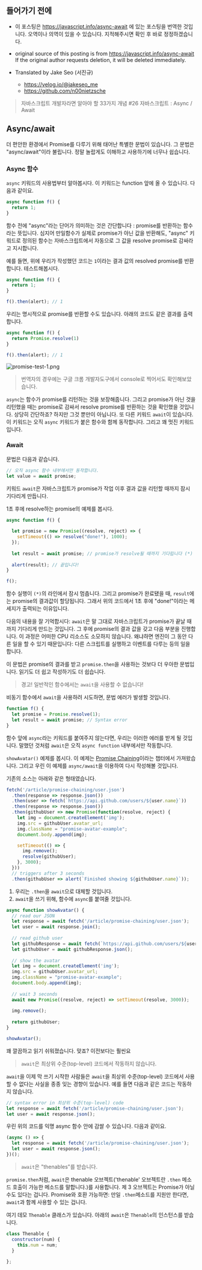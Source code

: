 ## 들어가기 전에

- 이 포스팅은 https://javascript.info/async-await 에 있는 포스팅을 번역한 것입니다. 오역이나 의역이 있을 수 있습니다. 지적해주시면 확인 후 바로 정정하겠습니다.

- original source of this posting is from https://javascript.info/async-await If the original author requests deletion, it will be deleted immediately.

- Translated by Jake Seo (서진규)

	- https://velog.io/@jakeseo_me
	- https://github.com/n00nietzsche

> 자바스크립트 개발자라면 알아야 할 33가지 개념 #26 자바스크립트 : Async / Await

## Async/await 

더 편안한 환경에서 Promise를 다루기 위해 태어난 특별한 문법이 있습니다. 그 문법은 "async/await"이라 불립니다. 정말 놀랍게도 이해하고 사용하기에 너무나 쉽습니다.

### Async 함수

`async` 키워드의 사용법부터 알아봅시다. 이 키워드는 function 앞에 올 수 있습니다. 다음과 같이요.

```js
async function f() {
  return 1;
}
```

함수 전에 "async"라는 단어가 의미하는 것은 간단합니다 : promise를 반환하는 함수라는 뜻입니다. 심지어 만일함수가 실제로 promise가 아닌 값을 반환해도, "async" 키워드로 정의된 함수는 자바스크립트에서 자동으로 그 값을 resolve promise로 감싸라고 지시합니다.

예를 들면, 위에 우리가 작성했던 코드는 `1`이라는 결과 값의 resolved promise를 반환합니다. 테스트해봅시다.

```js
async function f() {
  return 1;
}

f().then(alert); // 1
```

우리는 명시적으로 promise를 반환할 수도 있습니다. 아래의 코드도 같은 결과를 출력합니다.

```js
async function f() {
  return Promise.resolve(1)
}

f().then(alert); // 1
```

![promise-test-1.png](https://images.velog.io/post-images/jakeseo_me/e5d27130-ade9-11e9-bdc2-ada958a32967/promise-test-1.png)
> 번역자의 경우에는 구글 크롬 개발자도구에서 console로 찍어서도 확인해보았습니다.

`async`는 함수가 promise를 리턴하는 것을 보장해줍니다. 그리고 promise가 아닌 것을 리턴했을 때는 promise로 감싸서 resolve promise를 반환하는 것을 확인했을 것입니다. 상당히 간단하죠? 하지만 그것 뿐만이 아닙니다. 또 다른 키워드 `await`이 있습니다. 이 키워드는 오직 `async` 키워드가 붙은 함수와 함께 동작합니다. 그리고 꽤 멋진 키워드입니다.

### Await

문법은 다음과 같습니다.

```js
// 오직 async 함수 내부에서만 동작합니다.
let value = await promise;
```

키워드 `await`은 자바스크립트가 promise가 작업 이후 결과 값을 리턴할 때까지 잠시 기다리게 만듭니다. 

1초 후에 resolve하는 promise의 예제를 봅시다.

```js
async function f() {
  
  let promise = new Promise((resolve, reject) => {
    setTimeout(() => resolve("done!"), 1000);
  });
  
  let result = await promise; // promise가 resolve될 때까지 기다립니다 (*)
  
  alert(result); // 끝입니다!
}

f();
```

함수 실행이 `(*)`의 라인에서 잠시 멈춥니다. 그리고 promise가 완료됐을 때, `result`에는 promise의 결과값이 할당됩니다. 그래서 위의 코드에서 1초 후에 "done!"이라는 메세지가 출력되는 이유입니다.

다음의 내용을 잘 기억합시다: `await`은 말 그대로 자바스크립트가 promise가 끝날 때까지 기다리게 만드는 것입니다. 그 후에 promise의 결과 값을 갖고 다음 부분을 진행합니다. 이 과정은 어떠한 CPU 리소스도 소모하지 않습니다. 왜냐하면 엔진이 그 동안 다른 일을 할 수 있기 때문입니다: 다른 스크립트를 실행하고 이벤트를 다루는 등의 일을 합니다.

이 문법은 promise의 결과를 받고 `promise.then`을 사용하는 것보다 더 우아한 문법입니다. 읽기도 더 쉽고 작성하기도 더 쉽습니다.

> 경고! 일반적인 함수에서는 `await`을 사용할 수 없습니다!

비동기 함수에서 `await`을 사용하려 시도하면, 문법 에러가 발생할 것입니다.

```js
function f() {
  let promise = Promise.resolve(1);
  let result = await promise; // Syntax error
}
```

함수 앞에 `async`라는 키워드를 붙여주지 않는다면, 우리는 이러한 에러를 받게 될 것입니다. 말했던 것처럼 `await`은 오직 `async function` 내부에서만 작동합니다.

`showAvatar()` 예제를 봅시다. 이 예제는 [Promise Chaining](https://javascript.info/promise-chaining)이라는 챕터에서 가져왔습니다. 그리고 우린 이 예제를 `async/await`을 이용하여 다시 작성해볼 것입니다.

기존의 소스는 아래와 같은 형태였습니다.

```js
fetch('/article/promise-chaining/user.json')
  .then(response => response.json())
  .then(user => fetch(`https://api.github.com/users/${user.name}`))
  .then(response => response.json())
  .then(githubUser => new Promise(function(resolve, reject) {
    let img = document.createElement('img');
    img.src = githubUser.avatar_url;
    img.className = "promise-avatar-example";
    document.body.append(img);

    setTimeout(() => {
      img.remove();
      resolve(githubUser);
    }, 3000);
  }))
  // triggers after 3 seconds
  .then(githubUser => alert(`Finished showing ${githubUser.name}`));
```

1. 우리는 `.then`을 `await`으로 대체할 것입니다.
2. `await`을 쓰기 위해, 함수에 `async`를 붙여줄 것입니다.

```js
async function showAvatar() {
  // read our JSON
  let response = await fetch('/article/promise-chaining/user.json');
  let user = await response.join();
  
  // read github user
  let githubResponse = await fetch(`https://api.github.com/users/${user.name}`);
  let githubUser = await githubResponse.json();
  
  // show the avatar
  let img = document.createElement('img');
  img.src = githubUser.avatar_url;
  img.className = "promise-avatar-example";
  document.body.append(img);
  
  // wait 3 seconds
  await new Promise((resolve, reject) => setTimeout(resolve, 3000));
  
  img.remove();
  
  return githubUser;
}

showAvatar();
```

꽤 깔끔하고 읽기 쉬워졌습니다. 맞죠? 이전보다는 훨씬요

> `await`은 최상위 수준(top-level) 코드에서 작동하지 않습니다.

`await`을 이제 막 쓰기 시작한 사람들은 `await`을 최상위 수준(top-level) 코드에서 사용할 수 없다는 사실을 종종 잊는 경향이 있습니다. 예를 들면 다음과 같은 코드는 작동하지 않습니다.

```js
// syntax error in 최상위 수준(top-level) code
let response = await fetch('/article/promise-chaining/user.json');
let user = await response.json();
```

우린 위의 코드를 익명 async 함수 안에 감쌀 수 있습니다. 다음과 같이요.

```js
(async () => {
  let response = await fetch('/article/promise-chaining/user.json');
  let user = await response.json();
})();
```

> `await`은 "thenables"를 받습니다.

`promise.then`처럼, `await`은 thenable 오브젝트('thenable' 오브젝트란 `.then` 메소드 호출이 가능한 메소드를 말합니다.)를 사용합니다. 제 3 오브젝트는 Promise가 아닐 수도 있다는 겁니다. Promise와 호환 가능하면: 만일 `.then`메소드를 지원만 한다면, `await`과 함께 사용할 수 있는 겁니다.

여기 데모 `Thenable` 클래스가 있습니다. 아래의 `await`은 `Thenable`의 인스턴스를 받습니다.

```js
class Thenable {
  constructor(num) {
    this.num = num;
  }
  
};
```

